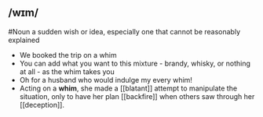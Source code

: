 ##  /wɪm/ 
#Noun
a sudden wish or idea, especially one that cannot be reasonably explained

- We booked the trip on a whim
- You can add what you want to this mixture - brandy, whisky, or nothing at all - as the whim takes you
- Oh for a husband who would indulge my every whim!
- Acting on a **whim**, she made a [[blatant]] attempt to manipulate the situation, only to have her plan [[backfire]] when others saw through her [[deception]].
  